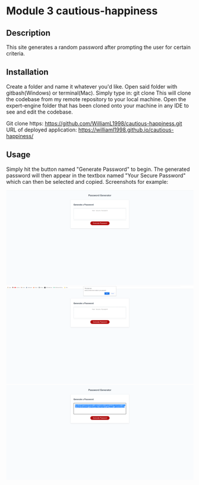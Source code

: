 # Module 3 cautious-happiness

## Description

This site generates a random password after prompting the user for certain criteria.

## Installation

Create a folder and name it whatever you'd like. Open said folder with gitbash(Windows) or terminal(Mac). Simply type in: git clone This will clone the codebase from my remote repository to your local machine. Open the expert-engine folder that has been cloned onto your machine in any IDE to see and edit the codebase.

Git clone https: https://github.com/WilliamL1998/cautious-happiness.git URL of deployed application: https://williaml1998.github.io/cautious-happiness/

## Usage

Simply hit the button named "Generate Password" to begin. The generated password will then appear in the textbox named "Your Secure Password" which can then be selected and copied. Screenshots for example:

![Screenshot 1](./assets/images/module%203%20sc1.png)
![Screenshot 2](./assets/images/module%203%20sc2.png)
![Screenshot 3](./assets/images/module%203%20sc3.png)